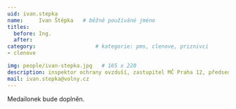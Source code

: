 ```yaml
---
uid: ivan.stepka
name:     Ivan Štěpka  	# běžně používáné jméno
titles:
  before: Ing.
  after:
category:                   # kategorie: pms, clenove, priznivci
- clenove

img: people/ivan-stepka.jpg   # 165 x 220
description: inspektor ochrany ovzduší, zastupitel MČ Praha 12, předseda komise pro rozvoj Komořan, Cholupic a Točné
mail: ivan.stepka@volny.cz
---
```


Medailonek bude doplněn.
